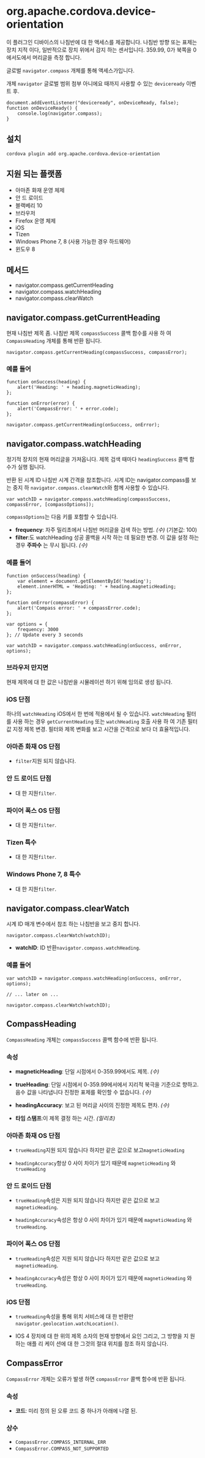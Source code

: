 <!---
    Licensed to the Apache Software Foundation (ASF) under one
    or more contributor license agreements.  See the NOTICE file
    distributed with this work for additional information
    regarding copyright ownership.  The ASF licenses this file
    to you under the Apache License, Version 2.0 (the
    "License"); you may not use this file except in compliance
    with the License.  You may obtain a copy of the License at

      http://www.apache.org/licenses/LICENSE-2.0

    Unless required by applicable law or agreed to in writing,
    software distributed under the License is distributed on an
    "AS IS" BASIS, WITHOUT WARRANTIES OR CONDITIONS OF ANY
    KIND, either express or implied.  See the License for the
    specific language governing permissions and limitations
    under the License.
-->

# org.apache.cordova.device-orientation

이 플러그인 디바이스의 나침반에 대 한 액세스를 제공합니다. 나침반 방향 또는 표제는 장치 지적 이다, 일반적으로 장치 위에서 감지 하는 센서입니다. 359.99, 0가 북쪽을 0에서도에서 머리글을 측정 합니다.

글로벌 `navigator.compass` 개체를 통해 액세스가입니다.

개체 `navigator` 글로벌 범위 첨부 아니에요 때까지 사용할 수 있는 `deviceready` 이벤트 후.

    document.addEventListener("deviceready", onDeviceReady, false);
    function onDeviceReady() {
        console.log(navigator.compass);
    }
    

## 설치

    cordova plugin add org.apache.cordova.device-orientation
    

## 지원 되는 플랫폼

*   아마존 화재 운영 체제
*   안 드 로이드
*   블랙베리 10
*   브라우저
*   Firefox 운영 체제
*   iOS
*   Tizen
*   Windows Phone 7, 8 (사용 가능한 경우 하드웨어)
*   윈도우 8

## 메서드

*   navigator.compass.getCurrentHeading
*   navigator.compass.watchHeading
*   navigator.compass.clearWatch

## navigator.compass.getCurrentHeading

현재 나침반 제목 좀. 나침반 제목 `compassSuccess` 콜백 함수를 사용 하 여 `CompassHeading` 개체를 통해 반환 됩니다.

    navigator.compass.getCurrentHeading(compassSuccess, compassError);
    

### 예를 들어

    function onSuccess(heading) {
        alert('Heading: ' + heading.magneticHeading);
    };
    
    function onError(error) {
        alert('CompassError: ' + error.code);
    };
    
    navigator.compass.getCurrentHeading(onSuccess, onError);
    

## navigator.compass.watchHeading

정기적 장치의 현재 머리글을 가져옵니다. 제목 검색 때마다 `headingSuccess` 콜백 함수가 실행 됩니다.

반환 된 시계 ID 나침반 시계 간격을 참조합니다. 시계 ID는 navigator.compass를 보는 중지 하 `navigator.compass.clearWatch`와 함께 사용할 수 있습니다.

    var watchID = navigator.compass.watchHeading(compassSuccess, compassError, [compassOptions]);
    

`compassOptions`는 다음 키를 포함할 수 있습니다.

*   **frequency**: 자주 밀리초에서 나침반 머리글을 검색 하는 방법. *(수)* (기본값: 100)
*   **filter**:도 watchHeading 성공 콜백을 시작 하는 데 필요한 변경. 이 값을 설정 하는 경우 **주파수** 는 무시 됩니다. *(수)*

### 예를 들어

    function onSuccess(heading) {
        var element = document.getElementById('heading');
        element.innerHTML = 'Heading: ' + heading.magneticHeading;
    };
    
    function onError(compassError) {
        alert('Compass error: ' + compassError.code);
    };
    
    var options = {
        frequency: 3000
    }; // Update every 3 seconds
    
    var watchID = navigator.compass.watchHeading(onSuccess, onError, options);
    

### 브라우저 만지면

현재 제목에 대 한 값은 나침반을 시뮬레이션 하기 위해 임의로 생성 됩니다.

### iOS 단점

하나의 `watchHeading` iOS에서 한 번에 적용에서 될 수 있습니다. `watchHeading` 필터를 사용 하는 경우 `getCurrentHeading` 또는 `watchHeading` 호출 사용 하 여 기존 필터 값 지정 제목 변경. 필터와 제목 변화를 보고 시간을 간격으로 보다 더 효율적입니다.

### 아마존 화재 OS 단점

*   `filter`지원 되지 않습니다.

### 안 드 로이드 단점

*   대 한 지원`filter`.

### 파이어 폭스 OS 단점

*   대 한 지원`filter`.

### Tizen 특수

*   대 한 지원`filter`.

### Windows Phone 7, 8 특수

*   대 한 지원`filter`.

## navigator.compass.clearWatch

시계 ID 매개 변수에서 참조 하는 나침반을 보고 중지 합니다.

    navigator.compass.clearWatch(watchID);
    

*   **watchID**: ID 반환`navigator.compass.watchHeading`.

### 예를 들어

    var watchID = navigator.compass.watchHeading(onSuccess, onError, options);
    
    // ... later on ...
    
    navigator.compass.clearWatch(watchID);
    

## CompassHeading

`CompassHeading` 개체는 `compassSuccess` 콜백 함수에 반환 됩니다.

### 속성

*   **magneticHeading**: 단일 시점에서 0-359.99에서도 제목. *(수)*

*   **trueHeading**: 단일 시점에서 0-359.99에서에서 지리적 북극을 기준으로 향하고. 음수 값을 나타냅니다 진정한 표제를 확인할 수 없습니다. *(수)*

*   **headingAccuracy**: 보고 된 머리글 사이의 진정한 제목도 편차. *(수)*

*   **타임 스탬프**:이 제목 결정 하는 시간. *(밀리초)*

### 아마존 화재 OS 단점

*   `trueHeading`지원 되지 않습니다 하지만 같은 값으로 보고`magneticHeading`

*   `headingAccuracy`항상 0 사이 차이가 있기 때문에 `magneticHeading` 와`trueHeading`

### 안 드 로이드 단점

*   `trueHeading`속성은 지원 되지 않습니다 하지만 같은 값으로 보고`magneticHeading`.

*   `headingAccuracy`속성은 항상 0 사이 차이가 있기 때문에 `magneticHeading` 와`trueHeading`.

### 파이어 폭스 OS 단점

*   `trueHeading`속성은 지원 되지 않습니다 하지만 같은 값으로 보고`magneticHeading`.

*   `headingAccuracy`속성은 항상 0 사이 차이가 있기 때문에 `magneticHeading` 와`trueHeading`.

### iOS 단점

*   `trueHeading`속성을 통해 위치 서비스에 대 한 반환만`navigator.geolocation.watchLocation()`.

*   IOS 4 장치에 대 한 위의 제목 소자의 현재 방향에서 요인 그리고, 그 방향을 지 원하는 애플 리 케이 션에 대 한 그것의 절대 위치를 참조 하지 않습니다.

## CompassError

`CompassError` 개체는 오류가 발생 하면 `compassError` 콜백 함수에 반환 됩니다.

### 속성

*   **코드**: 미리 정의 된 오류 코드 중 하나가 아래에 나열 된.

### 상수

*   `CompassError.COMPASS_INTERNAL_ERR`
*   `CompassError.COMPASS_NOT_SUPPORTED`